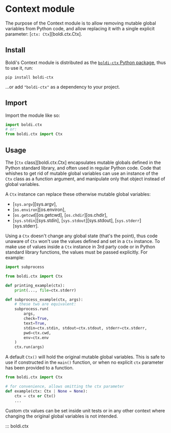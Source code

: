 # Context module

The purpose of the Context module is to allow removing mutable global variables from Python code,
and allow replacing it with a single explicit parameter: [`ctx: Ctx`][boldi.ctx.Ctx].

## Install

Boldi's Context module is distributed as the
[`boldi-ctx` Python package](https://pypi.org/project/boldi-ctx/),
thus to use it, run:

```shell
pip install boldi-ctx
```

...or add `"boldi-ctx"` as a dependency to your project.

## Import

Import the module like so:

```py
import boldi.ctx
# or:
from boldi.ctx import Ctx
```

## Usage

The [`Ctx` class][boldi.ctx.Ctx] encapsulates mutable globals defined in the Python standard library,
and often used in regular Python code.
Code that whishes to get rid of mutable global variables can use an instance of the `Ctx` class
as a function argument, and manipulate only that object instead of global variables.

A `Ctx` instance can replace these otherwise mutable global variables:

* [`sys.argv`][sys.argv],
* [`os.environ`][os.environ],
* [`os.getcwd`][os.getcwd], [`os.chdir`][os.chdir],
* [`sys.stdin`][sys.stdin], [`sys.stdout`][sys.stdout], [`sys.stderr`][sys.stderr].

Using a `Ctx` doesn't change any global state (that's the point),
thus code unaware of `Ctx` won't use the values defined and set in a `Ctx` instance.
To make use of values inside a `Ctx` instance in 3rd party code or in Python standard library functions,
the values must be passed explicitly.
For example:

```py
import subprocess

from boldi.ctx import Ctx

def printing_example(ctx):
    print(..., file=ctx.stderr)

def subprocess_example(ctx, args):
    # these two are equivalent:
    subprocess.run(
        args,
        check=True,
        text=True,
        stdin=ctx.stdin, stdout=ctx.stdout, stderr=ctx.stderr,
        pwd=ctx.cwd,
        env=ctx.env
    )
    ctx.run(args)
```

A default `Ctx()` will hold the original mutable global variables.
This is safe to use if constructed in the `main()` function,
or when no explicit `ctx` parameter has been provided to a function.

```py
from boldi.ctx import Ctx

# for convenience, allows omitting the ctx parameter
def example(ctx: Ctx | None = None):
    ctx = ctx or Ctx()
    ...
```

Custom ctx values can be set inside unit tests or in any other context
where changing the original global variables is not intended.

::: boldi.ctx
